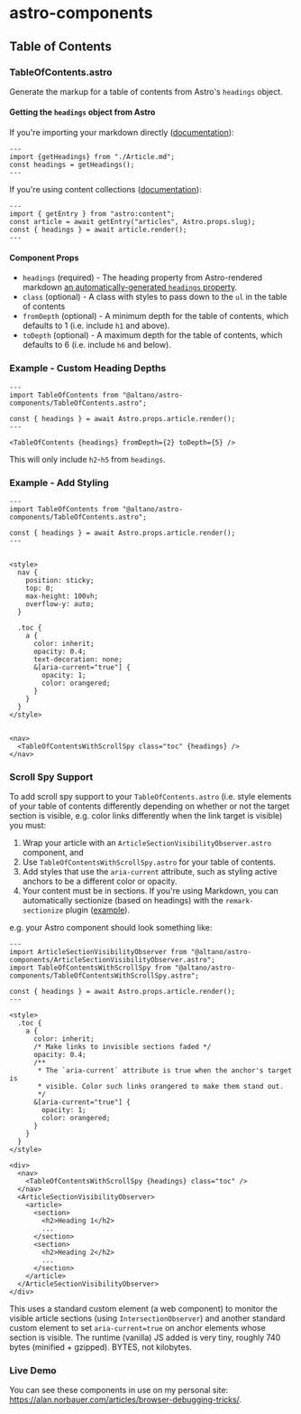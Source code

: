 # astro-components

## Table of Contents

### TableOfContents.astro

Generate the markup for a table of contents from Astro's `headings` object. 

#### Getting the `headings` object from Astro

If you're importing your markdown directly ([documentation](https://docs.astro.build/en/guides/markdown-content/#importing-markdown)):

```astro
---
import {getHeadings} from "./Article.md";
const headings = getHeadings();
---
```

If you're using content collections ([documentation](https://docs.astro.build/en/guides/markdown-content/#markdown-from-content-collections-queries)):

```astro
---
import { getEntry } from "astro:content";
const article = await getEntry("articles", Astro.props.slug);
const { headings } = await article.render();
---
```

#### Component Props

- `headings` (required) - The heading property from Astro-rendered markdown [an automatically-generated `headings` property](https://docs.astro.build/en/guides/markdown-content/#markdown-from-content-collections-queries).
- `class` (optional) - A class with styles to pass down to the `ul` in the table of contents
- `fromDepth` (optional) - A minimum depth for the table of contents, which defaults to 1 (i.e. include `h1` and above).
- `toDepth` (optional) - A maximum depth for the table of contents, which defaults to 6 (i.e. include `h6` and below).

### Example - Custom Heading Depths

```astro
---
import TableOfContents from "@altano/astro-components/TableOfContents.astro";

const { headings } = await Astro.props.article.render();
---

<TableOfContents {headings} fromDepth={2} toDepth={5} />
```

This will only include `h2`-`h5` from `headings`.

### Example - Add Styling

```astro
---
import TableOfContents from "@altano/astro-components/TableOfContents.astro";

const { headings } = await Astro.props.article.render();
---


<style>
  nav {
    position: sticky;
    top: 0;
    max-height: 100vh;
    overflow-y: auto;
  }

  .toc {
    a {
      color: inherit;
      opacity: 0.4;
      text-decoration: none;
      &[aria-current="true"] {
        opacity: 1;
        color: orangered;
      }
    }
  }
</style>


<nav>
  <TableOfContentsWithScrollSpy class="toc" {headings} />
</nav>
```

### Scroll Spy Support

To add scroll spy support to your `TableOfContents.astro` (i.e. style elements of your table of contents differently depending on whether or not the target section is visible, e.g. color links differently when the link target is visible) you must:

1. Wrap your article with an `ArticleSectionVisibilityObserver.astro` component, and
2. Use `TableOfContentsWithScrollSpy.astro` for your table of contents.
3. Add styles that use the `aria-current` attribute, such as styling active anchors to be a different color or opacity.
4. Your content must be in sections. If you're using Markdown, you can automatically sectionize (based on headings) with the `remark-sectionize` plugin ([example](https://github.com/altano/alan.norbauer.com/blob/b0666f0f13cdf3688bed47286d6a8cfea548abd4/astro.config.ts#L38)).

e.g. your Astro component should look something like:

```astro
---
import ArticleSectionVisibilityObserver from "@altano/astro-components/ArticleSectionVisibilityObserver.astro";
import TableOfContentsWithScrollSpy from "@altano/astro-components/TableOfContentsWithScrollSpy.astro";

const { headings } = await Astro.props.article.render();
---

<style>
  .toc {
    a {
      color: inherit;
      /* Make links to invisible sections faded */
      opacity: 0.4;
      /**
       * The `aria-current` attribute is true when the anchor's target is
       * visible. Color such links orangered to make them stand out.
       */
      &[aria-current="true"] {
        opacity: 1;
        color: orangered;
      }
    }
  }
</style>

<div>
  <nav>
    <TableOfContentsWithScrollSpy {headings} class="toc" />
  </nav>
  <ArticleSectionVisibilityObserver>
    <article>
      <section>
        <h2>Heading 1</h2>
        ...
      </section>
      <section>
        <h2>Heading 2</h2>
        ...
      </section>
    </article>
  </ArticleSectionVisibilityObserver>
</div>
```

This uses a standard custom element (a web component) to monitor the visible article sections (using `IntersectionObserver`) and another standard custom element to set `aria-current=true` on anchor elements whose section is visible. The runtime (vanilla) JS added is very tiny, roughly 740 bytes (minified + gzipped). BYTES, not kilobytes.

### Live Demo

You can see these components in use on my personal site: https://alan.norbauer.com/articles/browser-debugging-tricks/.
